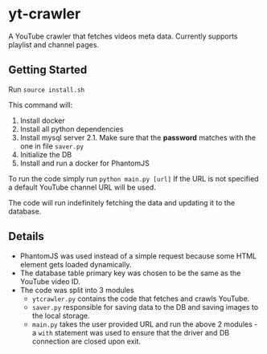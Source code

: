 # yt-crawler
A YouTube crawler that fetches videos meta data. Currently supports playlist and channel pages.

## Getting Started
Run `source install.sh`

This command will:

1. Install docker
2. Install all python dependencies
2. Install mysql server
	2.1. Make sure that the **password** matches with the one in file `saver.py`
3. Initialize the DB
4. Install and run a docker for PhantomJS

To run the code simply run `python main.py [url]`
If the URL is not specified  a default YouTube channel URL will be used.

The code will run indefinitely fetching the data and updating it to the database.

## Details
- PhantomJS was used instead of a simple request because some HTML element gets loaded dynamically.
- The database table primary key was chosen to be the same as the YouTube video ID.
- The code was split into 3 modules
  - `ytcrawler.py` contains the code that fetches and crawls YouTube. 
  - `saver.py` responsible for saving data to the DB and saving images to the local storage.
  - `main.py` takes the user provided URL and run the above 2 modules
		 - a `with` statement was  used to ensure that the driver and DB connection are closed upon exit.